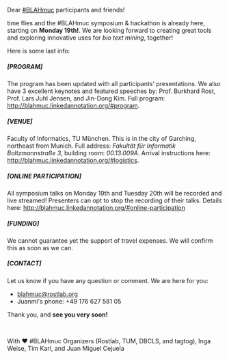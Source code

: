 Dear [#BLAHmuc](http://blahmuc.linkedannotation.org) participants and friends!

time flies and the #BLAHmuc symposium & hackathon is already here, starting on **Monday 19th!**. We are looking forward to creating great tools and exploring innovative uses for _bio text mining_, together!

Here is some last info:

##### [PROGRAM]

The program has been updated with all participants' presentations. We also have 3 excellent keynotes and featured speeches by: Prof. Burkhard Rost, Prof. Lars Juhl Jensen, and Jin-Dong Kim. Full program: http://blahmuc.linkedannotation.org/#program.

##### [VENUE]

Faculty of Informatics, TU München. This is in the city of Garching, northeast from Munich. Full address: _Fakultät für Informatik Boltzmannstraße 3_, building room: _00.13.009A_. Arrival instructions here: http://blahmuc.linkedannotation.org/#logistics.

##### [ONLINE PARTICIPATION]

All symposium talks on Monday 19th and Tuesday 20th will be recorded and live streamed! Presenters can opt to stop the recording of their talks. Details here: http://blahmuc.linkedannotation.org/#online-participation

##### [FUNDING]

We cannot guarantee yet the support of travel expenses. We will confirm this as soon as we can.

##### [CONTACT]

Let us know if you have any question or comment. We are here for you:

* [blahmuc@rostlab.org](blahmuc@rostlab.org)
* Juanmi's phone: +49 176 627 581 05

Thank you, and **see you very soon!**

<br/>

With ♥️ \#BLAHmuc Organizers (Rostlab, TUM, DBCLS, and tagtog), Inga Weise, Tim Karl, and Juan Miguel Cejuela
